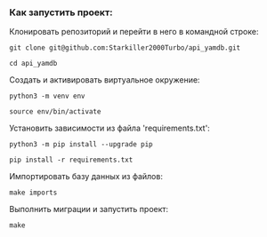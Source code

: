 ### Как запустить проект:

Клонировать репозиторий и перейти в него в командной строке:

```
git clone git@github.com:Starkiller2000Turbo/api_yamdb.git

cd api_yamdb
```

Cоздать и активировать виртуальное окружение:

```
python3 -m venv env

source env/bin/activate
```

Установить зависимости из файла 'requirements.txt':

```
python3 -m pip install --upgrade pip

pip install -r requirements.txt
```

Импортировать базу данных из файлов:

```
make imports
```

Выполнить миграции и запустить проект:

```
make
```